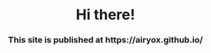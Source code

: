 <h1 align="center">Hi there!</h1>

<h3 align="center">This site is published at https://airyox.github.io/</h3>